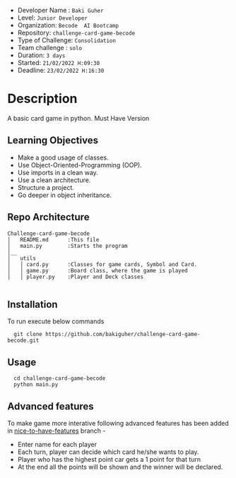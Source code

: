 
- Developer Name : `Baki Guher`
- Level: `Junior Developer`
- Organization: `Becode  AI Bootcamp`
- Repository: `challenge-card-game-becode`
- Type of Challenge: `Consolidation`
- Team challenge : `solo`
- Duration: `3 days`
- Started: `21/02/2022 H:09:30`
- Deadline: `23/02/2022 H:16:30`

# Description

A basic card game in python. Must Have Version



## Learning Objectives

- Make a good usage of classes.
- Use Object-Oriented-Programming (OOP).
- Use imports in a clean way.
- Use a clean architecture.
- Structure a project.
- Go deeper in object inheritance.

## Repo Architecture 

```
Challenge-card-game-becode
│   README.md      :This file
│   main.py        :Starts the program
│__   
│   utils          
│   │ card.py      :Classes for game cards, Symbol and Card.
│   │ game.py      :Board class, where the game is played 
│   │ player.py    :Player and Deck classes 
   
```

## Installation
To run execute below commands

      git clone https://github.com/bakiguher/challenge-card-game-becode.git
            

## Usage
      cd challenge-card-game-becode
      python main.py
      


## Advanced features

To make game more interative following advanced features has been added in  [nice-to-have-features](https://github.com/bakiguher/challenge-card-game-becode/tree/nice-to-have) branch -

- Enter name for each player
- Each turn, player can decide which card he/she wants to play.
- Player who has the highest point car gets a 1 point for that turn 
- At the end all the points will be shown and the winner will be declared.

